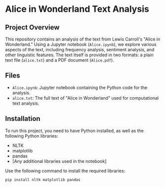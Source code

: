 # Alice in Wonderland Text Analysis

## Project Overview

This repository contains an analysis of the text from Lewis Carroll's "Alice in Wonderland." Using a Jupyter notebook (`Alice.ipynb`), we explore various aspects of the text, including frequency analysis, sentiment analysis, and other linguistic features. The text itself is provided in two formats: a plain text file (`alice.txt`) and a PDF document (`Alice.pdf`).

## Files

- `Alice.ipynb`: Jupyter notebook containing the Python code for the analysis.
- `alice.txt`: The full text of "Alice in Wonderland" used for computational text analysis.

## Installation

To run this project, you need to have Python installed, as well as the following Python libraries:

- NLTK
- matplotlib
- pandas
- [Any additional libraries used in the notebook]

Use the following command to install the required libraries:

```bash
pip install nltk matplotlib pandas
